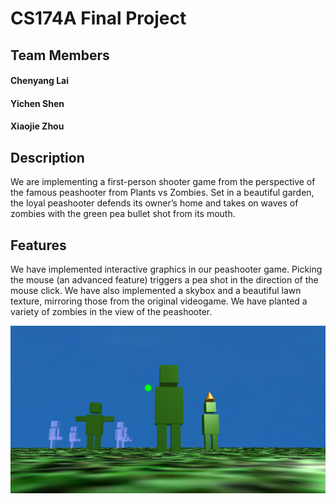 # CS174A Final Project

## Team Members
#### Chenyang Lai
#### Yichen Shen
#### Xiaojie Zhou

## Description
We are implementing a first-person shooter game from the perspective of the famous peashooter from Plants vs Zombies. Set in a beautiful garden, the loyal peashooter defends its owner’s home and takes on waves of zombies with the green pea bullet shot from its mouth.

## Features

We have implemented interactive graphics in our peashooter game. Picking the mouse (an advanced feature) triggers a pea shot in the direction of the mouse click. We have also implemented a skybox and a beautiful lawn texture, mirroring those from the original videogame. We have planted a variety of zombies in the view of the peashooter.

![Screenshot 2023-12-08 at 09.54.36.png](Final%20Project%2FFinal%20Project%2Fassets%2FScreenshot%202023-12-08%20at%2009.54.36.png)